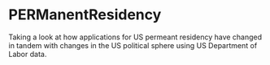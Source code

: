 # PERManentResidency
Taking a look at how applications for US permeant residency have changed in tandem with changes in the US political sphere using US Department of Labor data.
